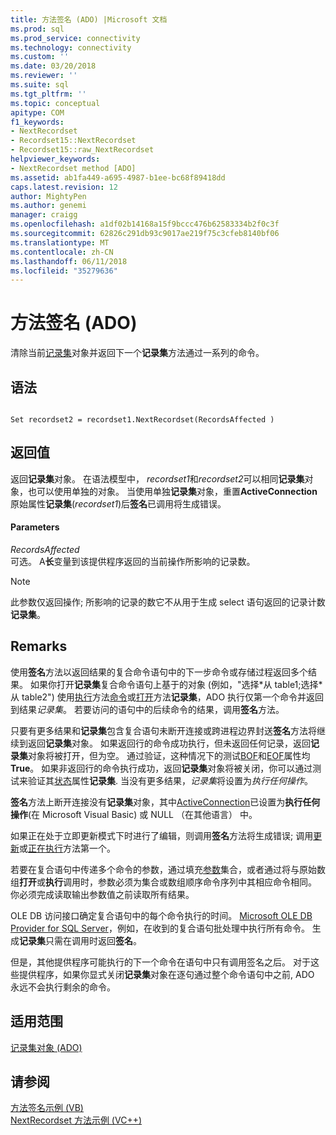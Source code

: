 ```yaml
---
title: 方法签名 (ADO) |Microsoft 文档
ms.prod: sql
ms.prod_service: connectivity
ms.technology: connectivity
ms.custom: ''
ms.date: 03/20/2018
ms.reviewer: ''
ms.suite: sql
ms.tgt_pltfrm: ''
ms.topic: conceptual
apitype: COM
f1_keywords:
- NextRecordset
- Recordset15::NextRecordset
- Recordset15::raw_NextRecordset
helpviewer_keywords:
- NextRecordset method [ADO]
ms.assetid: ab1fa449-a695-4987-b1ee-bc68f89418dd
caps.latest.revision: 12
author: MightyPen
ms.author: genemi
manager: craigg
ms.openlocfilehash: a1df02b14168a15f9bccc476b62583334b2f0c3f
ms.sourcegitcommit: 62826c291db93c9017ae219f75c3cfeb8140bf06
ms.translationtype: MT
ms.contentlocale: zh-CN
ms.lasthandoff: 06/11/2018
ms.locfileid: "35279636"
---
```

# <a name="nextrecordset-method-ado"></a>方法签名 (ADO)
清除当前[记录集](../../../ado/reference/ado-api/recordset-object-ado.md)对象并返回下一个**记录集**方法通过一系列的命令。  
  
## <a name="syntax"></a>语法  
  
```  
  
Set recordset2 = recordset1.NextRecordset(RecordsAffected )  
```  
  
## <a name="return-value"></a>返回值  
 返回**记录集**对象。 在语法模型中， *recordset1*和*recordset2*可以相同**记录集**对象，也可以使用单独的对象。 当使用单独**记录集**对象，重置**ActiveConnection**原始属性**记录集**(*recordset1*)后**签名**已调用将生成错误。  
  
#### <a name="parameters"></a>Parameters  
 *RecordsAffected*  
 可选。 A**长**变量到该提供程序返回的当前操作所影响的记录数。  
  
> [!NOTE]
>  此参数仅返回操作; 所影响的记录的数它不从用于生成 select 语句返回的记录计数**记录集**。  
  
## <a name="remarks"></a>Remarks  
 使用**签名**方法以返回结果的复合命令语句中的下一步命令或存储过程返回多个结果。 如果你打开**记录集**复合命令语句上基于的对象 (例如，"选择\*从 table1;选择\*从 table2") 使用[执行](../../../ado/reference/ado-api/execute-method-ado-command.md)方法[命令](../../../ado/reference/ado-api/command-object-ado.md)或[打开](../../../ado/reference/ado-api/open-method-ado-recordset.md)方法**记录集**，ADO 执行仅第一个命令并返回到结果*记录集*。 若要访问的语句中的后续命令的结果，调用**签名**方法。  
  
 只要有更多结果和**记录集**包含复合语句未断开连接或跨进程边界封送**签名**方法将继续到返回**记录集**对象。 如果返回行的命令成功执行，但未返回任何记录，返回**记录集**对象将被打开，但为空。 通过验证，这种情况下的测试[BOF](../../../ado/reference/ado-api/bof-eof-properties-ado.md)和[EOF](../../../ado/reference/ado-api/bof-eof-properties-ado.md)属性均**True**。 如果非返回行的命令执行成功，返回**记录集**对象将被关闭，你可以通过测试来验证其[状态](../../../ado/reference/ado-api/state-property-ado.md)属性**记录集**. 当没有更多结果，*记录集*将设置为*执行任何操作*。  
  
 **签名**方法上断开连接没有**记录集**对象，其中[ActiveConnection](../../../ado/reference/ado-api/activeconnection-property-ado.md)已设置为**执行任何操作**(在 Microsoft Visual Basic) 或 NULL （在其他语言） 中。  
  
 如果正在处于立即更新模式下时进行了编辑，则调用**签名**方法将生成错误; 调用[更新](../../../ado/reference/ado-api/update-method.md)或[正在执行](../../../ado/reference/ado-api/cancelupdate-method-ado.md)方法第一个。  
  
 若要在复合语句中传递多个命令的参数，通过填充[参数](../../../ado/reference/ado-api/parameters-collection-ado.md)集合，或者通过将与原始数组**打开**或**执行**调用时，参数必须为集合或数组顺序命令序列中其相应命令相同。 你必须完成读取输出参数值之前读取所有结果。  
  
 OLE DB 访问接口确定复合语句中的每个命令执行的时间。 [Microsoft OLE DB Provider for SQL Server](../../../ado/guide/appendixes/microsoft-ole-db-provider-for-sql-server.md)，例如，在收到的复合语句批处理中执行所有命令。 生成**记录集**只需在调用时返回**签名**。  
  
 但是，其他提供程序可能执行的下一个命令在语句中只有调用签名之后。 对于这些提供程序，如果你显式关闭**记录集**对象在逐句通过整个命令语句中之前, ADO 永远不会执行剩余的命令。  
  
## <a name="applies-to"></a>适用范围  
 [记录集对象 (ADO)](../../../ado/reference/ado-api/recordset-object-ado.md)  
  
## <a name="see-also"></a>请参阅  
 [方法签名示例 (VB)](../../../ado/reference/ado-api/nextrecordset-method-example-vb.md)   
 [NextRecordset 方法示例 (VC++)](../../../ado/reference/ado-api/nextrecordset-method-example-vc.md)   

